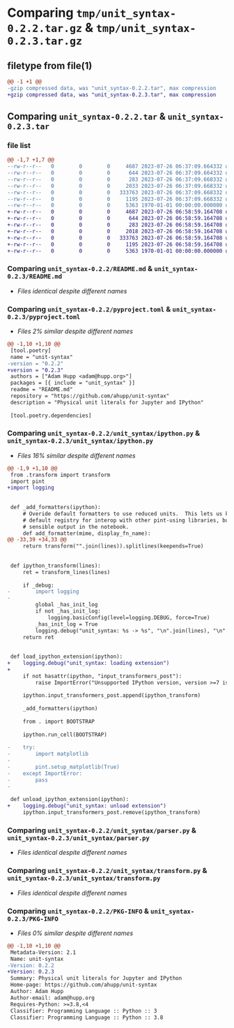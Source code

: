 # Comparing `tmp/unit_syntax-0.2.2.tar.gz` & `tmp/unit_syntax-0.2.3.tar.gz`

## filetype from file(1)

```diff
@@ -1 +1 @@
-gzip compressed data, was "unit_syntax-0.2.2.tar", max compression
+gzip compressed data, was "unit_syntax-0.2.3.tar", max compression
```

## Comparing `unit_syntax-0.2.2.tar` & `unit_syntax-0.2.3.tar`

### file list

```diff
@@ -1,7 +1,7 @@
--rw-r--r--   0        0        0     4687 2023-07-26 06:37:09.664332 unit_syntax-0.2.2/README.md
--rw-r--r--   0        0        0      644 2023-07-26 06:37:09.664332 unit_syntax-0.2.2/pyproject.toml
--rw-r--r--   0        0        0      283 2023-07-26 06:37:09.668332 unit_syntax-0.2.2/unit_syntax/__init__.py
--rw-r--r--   0        0        0     2033 2023-07-26 06:37:09.668332 unit_syntax-0.2.2/unit_syntax/ipython.py
--rw-r--r--   0        0        0   333763 2023-07-26 06:37:09.668332 unit_syntax-0.2.2/unit_syntax/parser.py
--rw-r--r--   0        0        0     1195 2023-07-26 06:37:09.668332 unit_syntax-0.2.2/unit_syntax/transform.py
--rw-r--r--   0        0        0     5363 1970-01-01 00:00:00.000000 unit_syntax-0.2.2/PKG-INFO
+-rw-r--r--   0        0        0     4687 2023-07-26 06:58:59.164708 unit_syntax-0.2.3/README.md
+-rw-r--r--   0        0        0      644 2023-07-26 06:58:59.164708 unit_syntax-0.2.3/pyproject.toml
+-rw-r--r--   0        0        0      283 2023-07-26 06:58:59.164708 unit_syntax-0.2.3/unit_syntax/__init__.py
+-rw-r--r--   0        0        0     2018 2023-07-26 06:58:59.164708 unit_syntax-0.2.3/unit_syntax/ipython.py
+-rw-r--r--   0        0        0   333763 2023-07-26 06:58:59.164708 unit_syntax-0.2.3/unit_syntax/parser.py
+-rw-r--r--   0        0        0     1195 2023-07-26 06:58:59.164708 unit_syntax-0.2.3/unit_syntax/transform.py
+-rw-r--r--   0        0        0     5363 1970-01-01 00:00:00.000000 unit_syntax-0.2.3/PKG-INFO
```

### Comparing `unit_syntax-0.2.2/README.md` & `unit_syntax-0.2.3/README.md`

 * *Files identical despite different names*

### Comparing `unit_syntax-0.2.2/pyproject.toml` & `unit_syntax-0.2.3/pyproject.toml`

 * *Files 2% similar despite different names*

```diff
@@ -1,10 +1,10 @@
 [tool.poetry]
 name = "unit-syntax"
-version = "0.2.2"
+version = "0.2.3"
 authors = ["Adam Hupp <adam@hupp.org>"]
 packages = [{ include = "unit_syntax" }]
 readme = "README.md"
 repository = "https://github.com/ahupp/unit-syntax"
 description = "Physical unit literals for Jupyter and IPython"
 
 [tool.poetry.dependencies]
```

### Comparing `unit_syntax-0.2.2/unit_syntax/ipython.py` & `unit_syntax-0.2.3/unit_syntax/ipython.py`

 * *Files 16% similar despite different names*

```diff
@@ -1,9 +1,10 @@
 from .transform import transform
 import pint
+import logging
 
 
 def _add_formatters(ipython):
     # Overide default formatters to use reduced units.  This lets us keep using the
     # default registry for interop with other pint-using libraries, but gives more
     # sensible output in the notebook.
     def add_formatter(mime, display_fn_name):
@@ -33,39 +34,33 @@
     return transform("".join(lines)).splitlines(keepends=True)
 
 
 def ipython_transform(lines):
     ret = transform_lines(lines)
 
     if _debug:
-        import logging
-
         global _has_init_log
         if not _has_init_log:
             logging.basicConfig(level=logging.DEBUG, force=True)
         _has_init_log = True
         logging.debug("unit_syntax: %s -> %s", "\n".join(lines), "\n".join(ret))
     return ret
 
 
 def load_ipython_extension(ipython):
+    logging.debug("unit_syntax: loading extension")
+
     if not hasattr(ipython, "input_transformers_post"):
         raise ImportError("Unsupported IPython version, version >=7 is required")
 
     ipython.input_transformers_post.append(ipython_transform)
 
     _add_formatters(ipython)
 
     from . import BOOTSTRAP
 
     ipython.run_cell(BOOTSTRAP)
 
-    try:
-        import matplotlib
-
-        pint.setup_matplotlib(True)
-    except ImportError:
-        pass
-
 
 def unload_ipython_extension(ipython):
+    logging.debug("unit_syntax: unload extension")
     ipython.input_transformers_post.remove(ipython_transform)
```

### Comparing `unit_syntax-0.2.2/unit_syntax/parser.py` & `unit_syntax-0.2.3/unit_syntax/parser.py`

 * *Files identical despite different names*

### Comparing `unit_syntax-0.2.2/unit_syntax/transform.py` & `unit_syntax-0.2.3/unit_syntax/transform.py`

 * *Files identical despite different names*

### Comparing `unit_syntax-0.2.2/PKG-INFO` & `unit_syntax-0.2.3/PKG-INFO`

 * *Files 0% similar despite different names*

```diff
@@ -1,10 +1,10 @@
 Metadata-Version: 2.1
 Name: unit-syntax
-Version: 0.2.2
+Version: 0.2.3
 Summary: Physical unit literals for Jupyter and IPython
 Home-page: https://github.com/ahupp/unit-syntax
 Author: Adam Hupp
 Author-email: adam@hupp.org
 Requires-Python: >=3.8,<4
 Classifier: Programming Language :: Python :: 3
 Classifier: Programming Language :: Python :: 3.8
```

